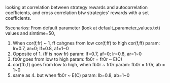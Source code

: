 looking at correlation between strategy rewards and autocorrelation coefficients, and cross correlation btw strategies' rewards with a set coefficients.

5scenarios:
From default parameter (look at default_parameter_values.txt) values and simtime=50,
1. When cor(f,fr) ~ 1, ff cahgnes from low cor(f,ff) to high cor(f,ff)
param: lr=0.7, ar=0; lf=0.8, af=1~0
2. Opposite of 1. (ff is now fr)
param: lf=0.7, af=0; lr=0.8, ar=1~0
3. fb0r goes from low to high 
param: fb0r = fr0r ~ E(C)
4. cor(fb,f) goes from low to high, when fb0r ~ fr0r
param: fb0r = fr0r, ab = 1~0
5. same as 4. but when fb0r ~ E(C)
param: lb=0.8, ab=1~0

